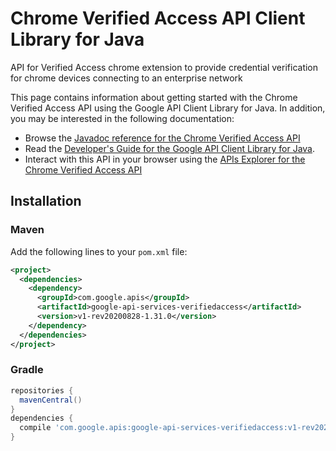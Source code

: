# Chrome Verified Access API Client Library for Java

API for Verified Access chrome extension to provide credential verification for chrome devices connecting to an enterprise network

This page contains information about getting started with the Chrome Verified Access API
using the Google API Client Library for Java. In addition, you may be interested
in the following documentation:

* Browse the [Javadoc reference for the Chrome Verified Access API][javadoc]
* Read the [Developer's Guide for the Google API Client Library for Java][google-api-client].
* Interact with this API in your browser using the [APIs Explorer for the Chrome Verified Access API][api-explorer]

## Installation

### Maven

Add the following lines to your `pom.xml` file:

```xml
<project>
  <dependencies>
    <dependency>
      <groupId>com.google.apis</groupId>
      <artifactId>google-api-services-verifiedaccess</artifactId>
      <version>v1-rev20200828-1.31.0</version>
    </dependency>
  </dependencies>
</project>
```

### Gradle

```gradle
repositories {
  mavenCentral()
}
dependencies {
  compile 'com.google.apis:google-api-services-verifiedaccess:v1-rev20200828-1.31.0'
}
```

[javadoc]: https://googleapis.dev/java/google-api-services-verifiedaccess/latest/index.html
[google-api-client]: https://github.com/googleapis/google-api-java-client/
[api-explorer]: https://developers.google.com/apis-explorer/#p/verifiedaccess/v1/
